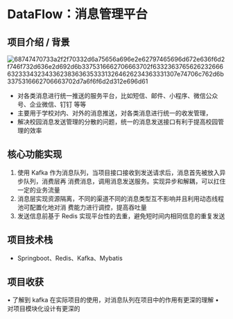 # DataFlow：消息管理平台

## 项目介绍 / 背景
![68747470733a2f2f70332d6a75656a696e2e62797465696d672e636f6d2f746f732d636e2d692d6b3375316662706663702f63323637656262326666323334323433623836363533313264626234363331307e74706c762d6b3375316662706663702d7a6f6f6d2d312e696d61](https://user-images.githubusercontent.com/46062705/175449473-dbed9ac5-ea35-4a7c-a6d1-d29c46fcb371.jpg)
- 对各类消息进行统一推送的服务平台，比如短信、邮件、小程序、微信公众号、企业微信、钉钉
等等
- 主要用于学校对内、对外的消息推送，对各类消息进行统一的收发管理，
- 解决校园消息发送管理的分散的问题，统一的消息发送接口有利于提高校园管理的效率


## 核心功能实现
1. 使用 Kafka 作为消息队列，当项目接口接收到发送请求后，消息首先被放入异步队列，消费层再
消费消息，调用消息发送服务。实现异步和解耦，可以扛住一定的业务流量
2. 消息层实现资源隔离，不同的渠道不同的消息类型互不影响并且利用动态线程池可配置化地对消
费能力进行调控，提高吞吐量
3. 发送信息前基于 Redis 实现平台性的去重，避免短时间内相同信息的重复发送

## 项目技术栈
- Springboot、Redis、Kafka、Mybatis

## 项目收获
• 了解到 kafka 在实际项目的使用，对消息队列在项目中的作用有更深的理解
• 对项目模块化设计有更深的
